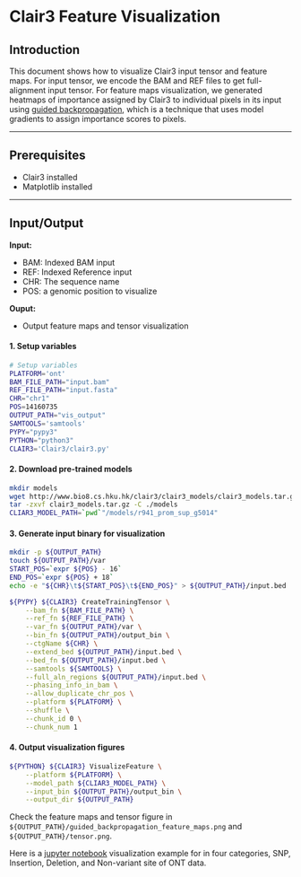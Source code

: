 # Clair3 Feature Visualization



## Introduction

This document shows how to visualize Clair3 input tensor and  feature maps. For input tensor, we encode the BAM and REF files to get full-alignment  input tensor. For feature maps visualization, we generated heatmaps of importance assigned by Clair3 to individual pixels in its input using [guided backpropagation](https://arxiv.org/abs/1311.2901), which is a technique that uses model gradients to assign importance scores to pixels. 

----

## Prerequisites

- Clair3 installed 
- Matplotlib installed

----

## Input/Output

**Input:**

- BAM: Indexed BAM input
- REF: Indexed Reference input
- CHR: The sequence name
- POS: a  genomic position to visualize 

**Ouput:**

- Output feature maps and tensor visualization

####  1. Setup variables

```bash
# Setup variables
PLATFORM='ont'
BAM_FILE_PATH="input.bam"
REF_FILE_PATH="input.fasta"
CHR="chr1"
POS=14160735
OUTPUT_PATH="vis_output"
SAMTOOLS='samtools'
PYPY="pypy3"
PYTHON="python3"
CLAIR3='Clair3/clair3.py'
```

####  2. Download pre-trained models

```bash
mkdir models
wget http://www.bio8.cs.hku.hk/clair3/clair3_models/clair3_models.tar.gz 
tar -zxvf clair3_models.tar.gz -C ./models
CLIAR3_MODEL_PATH=`pwd`"/models/r941_prom_sup_g5014"
```

#### 3.  Generate input binary for visualization

```bash
mkdir -p ${OUTPUT_PATH}
touch ${OUTPUT_PATH}/var
START_POS=`expr ${POS} - 16`
END_POS=`expr ${POS} + 18`
echo -e "${CHR}\t${START_POS}\t${END_POS}" > ${OUTPUT_PATH}/input.bed

${PYPY} ${CLAIR3} CreateTrainingTensor \
    --bam_fn ${BAM_FILE_PATH} \
    --ref_fn ${REF_FILE_PATH} \
    --var_fn ${OUTPUT_PATH}/var \
    --bin_fn ${OUTPUT_PATH}/output_bin \
    --ctgName ${CHR} \
    --extend_bed ${OUTPUT_PATH}/input.bed \
    --bed_fn ${OUTPUT_PATH}/input.bed \
    --samtools ${SAMTOOLS} \
    --full_aln_regions ${OUTPUT_PATH}/input.bed \
    --phasing_info_in_bam \
    --allow_duplicate_chr_pos \
    --platform ${PLATFORM} \
    --shuffle \
    --chunk_id 0 \
    --chunk_num 1
```

#### 4.  Output visualization figures

```bash
${PYTHON} ${CLAIR3} VisualizeFeature \
	--platform ${PLATFORM} \
    --model_path ${CLIAR3_MODEL_PATH} \
    --input_bin ${OUTPUT_PATH}/output_bin \
    --output_dir ${OUTPUT_PATH}
```

Check the feature maps and tensor figure in `${OUTPUT_PATH}/guided_backpropagation_feature_maps.png` and `${OUTPUT_PATH}/tensor.png`.

Here is a [jupyter notebook](http://www.bio8.cs.hku.hk/clair3/scripts_answering_reviewers_comments/rex_feature_visualization/) visualization example for in four categories, SNP, Insertion, Deletion, and Non-variant site of ONT data.


